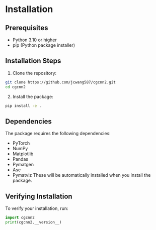 # Installation

## Prerequisites

- Python 3.10 or higher
- pip (Python package installer)

## Installation Steps

1. Clone the repository:
```bash
git clone https://github.com/jcwang587/cgcnn2.git
cd cgcnn2
```

2. Install the package:
```bash
pip install -e .
```

## Dependencies

The package requires the following dependencies:
- PyTorch
- NumPy
- Matplotlib
- Pandas
- Pymatgen
- Ase
- Pymatviz
These will be automatically installed when you install the package.

## Verifying Installation

To verify your installation, run:
```python
import cgcnn2
print(cgcnn2.__version__)
``` 